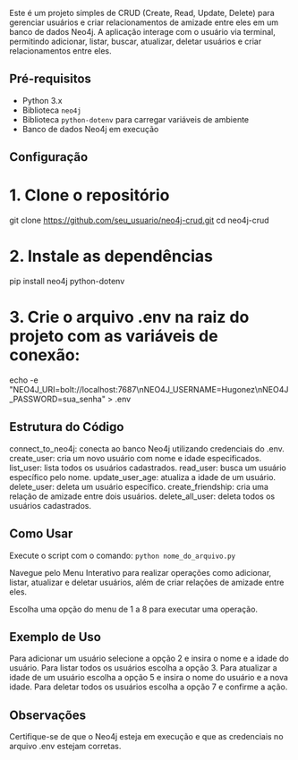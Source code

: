 Este é um projeto simples de CRUD (Create, Read, Update, Delete) para gerenciar usuários e criar relacionamentos de amizade entre eles em um banco de dados Neo4j. A aplicação interage com o usuário via terminal, permitindo adicionar, listar, buscar, atualizar, deletar usuários e criar relacionamentos entre eles.

## Pré-requisitos

- Python 3.x
- Biblioteca `neo4j`
- Biblioteca `python-dotenv` para carregar variáveis de ambiente
- Banco de dados Neo4j em execução

## Configuração
# 1. Clone o repositório
git clone https://github.com/seu_usuario/neo4j-crud.git
cd neo4j-crud

# 2. Instale as dependências
pip install neo4j python-dotenv

# 3. Crie o arquivo .env na raiz do projeto com as variáveis de conexão:
echo -e "NEO4J_URI=bolt://localhost:7687\nNEO4J_USERNAME=Hugonez\nNEO4J_PASSWORD=sua_senha" > .env

## Estrutura do Código
 connect_to_neo4j:   conecta ao banco Neo4j utilizando credenciais do .env.
 create_user:  cria um novo usuário com nome e idade especificados.
 list_user: lista todos os usuários cadastrados.
 read_user:  busca um usuário específico pelo nome.
 update_user_age: atualiza a idade de um usuário.
 delete_user: deleta um usuário específico.
 create_friendship: cria uma relação de amizade entre dois usuários.
 delete_all_user: deleta todos os usuários cadastrados.

## Como Usar
  Execute o script com o comando:
    `python nome_do_arquivo.py`
    
  Navegue pelo Menu Interativo para realizar operações como adicionar, listar, atualizar e deletar usuários, além de criar relações de amizade entre eles.
  
  Escolha uma opção do menu de 1 a 8 para executar uma operação.

## Exemplo de Uso
  Para adicionar um usuário  selecione a opção 2 e insira o nome e a idade do usuário.
  Para listar todos os usuários escolha a opção 3.
  Para atualizar a idade de um usuário escolha a opção 5 e insira o nome do usuário e a nova idade.
  Para deletar todos os usuários escolha a opção 7 e confirme a ação.

## Observações
Certifique-se de que o Neo4j esteja em execução e que as credenciais no arquivo .env estejam corretas.
